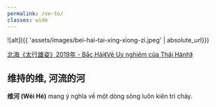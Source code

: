 ```yaml
---
permalink: /ve-to/
classes: wide
---
```


![alt]({{ 'assets/images/bei-hai-tai-xing-xiong-zi.jpeg' | absolute_url}})
> <cite>
<a target="_blank" href="https://www.sohu.com/a/424854007_120210695">
北海《太行雄姿》2019年 - Bắc Hải《Vẻ Uy nghiêm của Thái Hành》
</a>
</cite>

## 维持的维, 河流的河

**维河 (Wéi Hé)** mang ý nghĩa về một dòng sông luôn kiên trì chảy. 